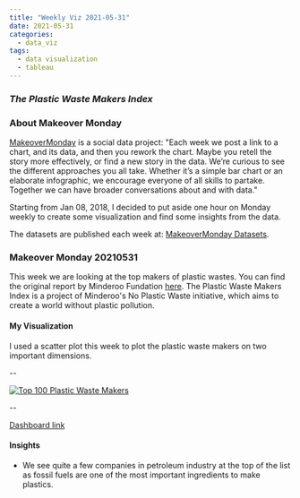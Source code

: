 ```yaml
---
title: "Weekly Viz 2021-05-31"
date: 2021-05-31
categories:
  - data_viz
tags:
  - data visualization
  - tableau
---
```


### *The Plastic Waste Makers Index*


### About Makeover Monday

[MakeoverMonday](http://www.makeovermonday.co.uk/) is a social data project:
"Each week we post a link to a chart, and its data, and then you rework the chart.
Maybe you retell the story more effectively, or find a new story in the data.
We’re curious to see the different approaches you all take. Whether it’s a simple bar chart or an elaborate infographic, we encourage everyone of all skills to partake.
Together we can have broader conversations about and with data."

Starting from Jan 08, 2018, I decided to put aside one hour on Monday weekly to create some visualization and find some insights from the data.

The datasets are published each week at: [MakeoverMonday Datasets](http://www.makeovermonday.co.uk/data/).

### Makeover Monday 20210531

This week we are looking at the top makers of plastic wastes. You can find the original report by Minderoo Fundation [here](https://cdn.minderoo.org/content/uploads/2021/05/18065501/20210518-Plastic-Waste-Makers-Index.pdf). The Plastic Waste Makers Index is a project of Minderoo's No Plastic Waste initiative, which aims to create a world without plastic pollution.  

#### My Visualization

I used a scatter plot this week to plot the plastic waste makers on two important dimensions.  

--  
<div class='tableauPlaceholder' id='viz1622510833105' style='position: relative'>
  <noscript><a href='#'>
    <img alt='Top 100 Plastic Waste Makers ' src='https:&#47;&#47;public.tableau.com&#47;static&#47;images&#47;Ma&#47;MakeOverMonday20210531ThePlasticWasteMakersIndex&#47;Top100PlasticWasteMakers&#47;1_rss.png' style='border: none' />
  </a></noscript>
  <object class='tableauViz'  style='display:none;'>
    <param name='host_url' value='https%3A%2F%2Fpublic.tableau.com%2F' />
    <param name='embed_code_version' value='3' />
    <param name='site_root' value='' />
    <param name='name' value='MakeOverMonday20210531ThePlasticWasteMakersIndex&#47;Top100PlasticWasteMakers' />
    <param name='tabs' value='no' />
    <param name='toolbar' value='yes' />
    <param name='static_image' value='https:&#47;&#47;public.tableau.com&#47;static&#47;images&#47;Ma&#47;MakeOverMonday20210531ThePlasticWasteMakersIndex&#47;Top100PlasticWasteMakers&#47;1.png' />
    <param name='animate_transition' value='yes' />
    <param name='display_static_image' value='yes' />
    <param name='display_spinner' value='yes' />
    <param name='display_overlay' value='yes' />
    <param name='display_count' value='yes' />
    <param name='language' value='en-US' />
  </object></div>            
  <script type='text/javascript'>     
    var divElement = document.getElementById('viz1622510833105');       
  var vizElement = divElement.getElementsByTagName('object')[0];       
  if ( divElement.offsetWidth > 800 ) { vizElement.style.width='800px';vizElement.style.height='487px';} else if ( divElement.offsetWidth > 500 ) { vizElement.style.width='800px';vizElement.style.height='487px';} else { vizElement.style.width='100%';vizElement.style.height='727px';}   
  var scriptElement = document.createElement('script');           
  scriptElement.src = 'https://public.tableau.com/javascripts/api/viz_v1.js';    
  vizElement.parentNode.insertBefore(scriptElement, vizElement);        
</script>
  
--  

[Dashboard link](https://public.tableau.com/views/MakeOverMonday20210531ThePlasticWasteMakersIndex/Top100PlasticWasteMakers?:language=en-US&:display_count=n&:origin=viz_share_link)

#### Insights
* We see quite a few companies in petroleum industry at the top of the list as fossil fuels are one of the most important ingredients to make plastics.  

